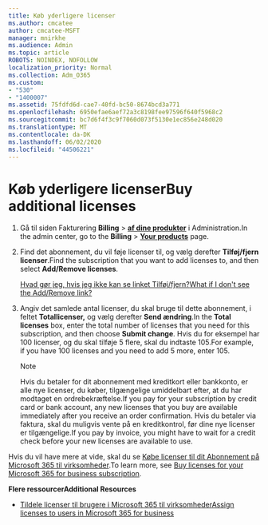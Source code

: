```yaml
---
title: Køb yderligere licenser
ms.author: cmcatee
author: cmcatee-MSFT
manager: mnirkhe
ms.audience: Admin
ms.topic: article
ROBOTS: NOINDEX, NOFOLLOW
localization_priority: Normal
ms.collection: Adm_O365
ms.custom:
- "530"
- "1400007"
ms.assetid: 75fdfd6d-cae7-40fd-bc50-8674bcd3a771
ms.openlocfilehash: 6950efae6aef72a3c8198fee97596f640f5968c2
ms.sourcegitcommit: bc7d6f4f3c9f7060d073f5130e1ec856e248d020
ms.translationtype: MT
ms.contentlocale: da-DK
ms.lasthandoff: 06/02/2020
ms.locfileid: "44506221"
---
```

# <a name="buy-additional-licenses"></a><span data-ttu-id="f959d-102">Køb yderligere licenser</span><span class="sxs-lookup"><span data-stu-id="f959d-102">Buy additional licenses</span></span>

1. <span data-ttu-id="f959d-103">Gå til siden Fakturering **Billing** \> **[af dine produkter](https://go.microsoft.com/fwlink/p/?linkid=842054)** i Administration.</span><span class="sxs-lookup"><span data-stu-id="f959d-103">In the admin center, go to the **Billing** \> **[Your products](https://go.microsoft.com/fwlink/p/?linkid=842054)** page.</span></span>

2. <span data-ttu-id="f959d-104">Find det abonnement, du vil føje licenser til, og vælg derefter **Tilføj/fjern licenser**.</span><span class="sxs-lookup"><span data-stu-id="f959d-104">Find the subscription that you want to add licenses to, and then select **Add/Remove licenses**.</span></span>

    [<span data-ttu-id="f959d-105">Hvad gør jeg, hvis jeg ikke kan se linket Tilføj/fjern?</span><span class="sxs-lookup"><span data-stu-id="f959d-105">What if I don't see the Add/Remove link?</span></span>](https://docs.microsoft.com/microsoft-365/commerce/licenses/buy-licenses)

3. <span data-ttu-id="f959d-106">Angiv det samlede antal licenser, du skal bruge til dette abonnement, i feltet **Totallicenser,** og vælg derefter **Send ændring**.</span><span class="sxs-lookup"><span data-stu-id="f959d-106">In the **Total licenses** box, enter the total number of licenses that you need for this subscription, and then choose **Submit change**.</span></span> <span data-ttu-id="f959d-107">Hvis du for eksempel har 100 licenser, og du skal tilføje 5 flere, skal du indtaste 105.</span><span class="sxs-lookup"><span data-stu-id="f959d-107">For example, if you have 100 licenses and you need to add 5 more, enter 105.</span></span>

    > [!NOTE]
    > <span data-ttu-id="f959d-108">Hvis du betaler for dit abonnement med kreditkort eller bankkonto, er alle nye licenser, du køber, tilgængelige umiddelbart efter, at du har modtaget en ordrebekræftelse.</span><span class="sxs-lookup"><span data-stu-id="f959d-108">If you pay for your subscription by credit card or bank account, any new licenses that you buy are available immediately after you receive an order confirmation.</span></span> <span data-ttu-id="f959d-109">Hvis du betaler via faktura, skal du muligvis vente på en kreditkontrol, før dine nye licenser er tilgængelige.</span><span class="sxs-lookup"><span data-stu-id="f959d-109">If you pay by invoice, you might have to wait for a credit check before your new licenses are available to use.</span></span>

<span data-ttu-id="f959d-110">Hvis du vil have mere at vide, skal du se [Købe licenser til dit Abonnement på Microsoft 365 til virksomheder](https://docs.microsoft.com/microsoft-365/commerce/licenses/buy-licenses).</span><span class="sxs-lookup"><span data-stu-id="f959d-110">To learn more, see [Buy licenses for your Microsoft 365 for business subscription](https://docs.microsoft.com/microsoft-365/commerce/licenses/buy-licenses).</span></span>  

<span data-ttu-id="f959d-111">**Flere ressourcer**</span><span class="sxs-lookup"><span data-stu-id="f959d-111">**Additional Resources**</span></span>

- [<span data-ttu-id="f959d-112">Tildele licenser til brugere i Microsoft 365 til virksomheder</span><span class="sxs-lookup"><span data-stu-id="f959d-112">Assign licenses to users in Microsoft 365 for business</span></span>](https://docs.microsoft.com/microsoft-365/admin/add-users/add-users)